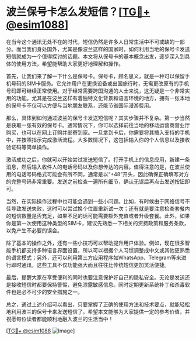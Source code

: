 # 波兰保号卡怎么发短信？[[TG💪+ @esim1088](https://t.me/s/esim1088)]

在当今这个通讯无处不在的时代，短信仍然是许多人日常生活中不可或缺的一部分。而当我们身处国外，尤其是像波兰这样的国家时，如何利用当地的保号卡发送短信就成为一个值得探讨的话题。本文将从保号卡的基本概念出发，逐步深入到具体的使用方法，希望能帮助大家更好地理解和操作。

首先，让我们来了解一下什么是保号卡。保号卡，顾名思义，就是一种可以保留手机号码的SIM卡服务。它允许用户在更换设备或出国旅行时，无需更改原有的手机号码即可继续正常使用。对于经常需要跨国沟通的人士来说，这无疑是一个非常实用的功能。尤其是在波兰这样有着独特文化背景和语言环境的地方，拥有一张本地的保号卡不仅可以方便与当地朋友联系，还能节省国际漫游费用。

那么，具体到如何通过波兰的保号卡发送短信呢？其实步骤并不复杂。第一步当然是获取一张有效的保号卡。通常情况下，你可以选择前往当地的移动运营商营业厅购买，也可以在网上订购并邮寄到家。一旦拿到卡后，你需要将其插入支持的手机中，并按照指示完成激活流程。大多数情况下，这包括输入你的个人信息以及接收验证码等简单操作。

激活成功之后，你就可以开始尝试发送短信了。打开手机上的信息应用，新建一条消息，然后输入收件人的电话号码以及你想传达的内容。值得注意的是，在波兰使用的电话号码格式可能会有所不同，通常是以“+48”开头，因此确保正确填写对方的完整号码非常重要。发送之前检查一遍所有细节，确认无误后再点击发送按钮即可。

当然，在实际操作过程中也可能会遇到一些小问题。比如，有时候由于网络信号不佳导致发送失败，这时可以尝试换个位置重新试一次；还有就是要注意检查套餐内的短信数量是否充足，如果不足的话可能需要额外充值或者升级套餐。此外，如果你是第一次使用这种类型的SIM卡，建议先熟悉一下相关的资费政策和服务条款，以免产生不必要的误会。

除了基本的操作之外，还有一些小技巧可以帮助提升用户体验。例如，现在很多智能手机都支持多种语言界面设置，所以可以根据个人习惯调整成中文或其他更熟悉的语言模式；另外，还可以利用第三方应用程序如WhatsApp、Telegram等来进行即时通讯，这些工具不仅功能强大而且往往比传统短信更加灵活便捷。

最后，提醒大家在享受便利的同时也要注意保护好自己的隐私安全。无论是发送还是接收短信时都要保持警惕，避免泄露敏感信息。同时定期更新系统补丁和杀毒软件也是必不可少的安全措施之一。

总之，通过上述介绍可以看出，只要掌握了正确的使用方法和技术要点，就能轻松地利用波兰的保号卡来发送短信了。希望本文能够为大家提供一定的参考价值，并祝愿每位读者都能顺利地融入波兰的生活当中！

[[TG💪+ @esim1088](https://t.me/s/esim1088) ![Image](https://i.postimg.cc/4NQfJmqS/Snipaste-2025-05-13-00-14-12.png)]